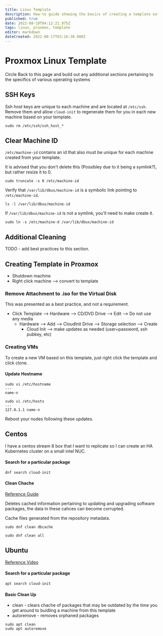 ```yaml
---
title: Linux Template
description: How-to guide showing the basics of creating a template out of your a linux box.
published: true
date: 2022-08-18T04:12:21.975Z
tags: linux, proxmox, template
editor: markdown
dateCreated: 2022-08-17T03:16:30.980Z
---
```


# Proxmox Linux Template

Circle Back to this page and build out any additional sections pertaining to the specifics of various operating systems

## SSH Keys

Ssh host keys are unique to each machine and are located at `/etc/ssh`. Remove them and allow `cloud-init` to regenerate them for you in each new machine based on your template. 

```
sudo rm /etc/ssh/ssh_host_*
```

## Clear Machine ID

`/etc/machine-id` contains an id that also must be unique for each machine created from your template.

It is advised that you don't delete this (Possibley due to it being a symlink?), but rather resize it to 0.

```
sudo truncate -s 0 /etc/machine-id
```

Verify that `/var/lib/dbus/machine-id` is a symbolic link pointing to `/etc/machine-id`.

```
ls -l /var/lib/dbus/machine-id
```

If `/var/lib/dbus/machine-id` is not a symlink, you'll need to make create it.

```
sudo ln -s /etc/machine-d /var/lib/dbux/machine-id
```

## Additional Cleaning

TODO - add best practices to this section.

## Creating Template in Proxmox

- Shutdown machine
- Right click machine --> convert to template

### Remove Attachment to .iso for the Virtual Disk

This was presented as a best practice, and not a requirement. 

- Click Template --> Hardware --> CD/DVD Drive --> Edit --> Do not use any media
	- Hardware --> Add --> CloudInit Drive --> Storage selection --> Create
    	- Cloud Init --> make updates as needed (user+password, ssh pubkey, etc)
     
### Creating VMs 

To create a new VM based on this template, just right click the template and click clone. 

#### Update Hostname

```
sudo vi /etc/hostname
---
name-n
```

```
sudo vi /etc/hosts
---
127.0.1.1 name-n
```

Reboot your nodes following these updates. 

## Centos

I have a centos stream 8 box that I want to replicate so I can create an HA Kubernetes cluster on a small intel NUC. 

#### Search for a particular package

```
dnf search cloud-init
```

#### Clean Chache

[Reference Guide](https://www.techrepublic.com/article/linux-101-how-to-clean-the-dnf-and-apt-caches/)

Deletes cached information pertaining to updating and upgrading software packages, the data in these cahces can become corrupted.

Cache files generated from the repository metadata.

```
sudo dnf clean dbcache
```



```
sudo dnf clean all
```

## Ubuntu

[Reference Video](https://www.youtube.com/watch?v=t3Yv4OOYcLs&t=326s)

#### Search for a particular package

```
apt search cloud-init
```

#### Basic Clean Up 

- clean - clears chache of packages that may be outdated by the time you get around to buidling a machine from this template
- autoremove - removes orphaned packages

```
sudo apt clean
sudo apt autoremove
```





